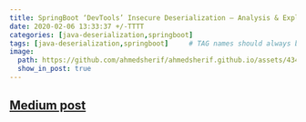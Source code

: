 ```yaml
---
title: SpringBoot ‘DevTools’ Insecure Deserialization — Analysis & Exploit
date: 2020-02-06 13:33:37 +/-TTTT
categories: [java-deserialization,springboot]
tags: [java-deserialization,springboot]     # TAG names should always be lowercase
image:
  path: https://github.com/ahmedsherif/ahmedsherif.github.io/assets/4347574/fa1e7e8c-809b-46a2-9655-6d4ed81e5413
  show_in_post: true
---
```


## [Medium post](https://medium.com/@sherif_ninja/springboot-devtools-insecure-deserialization-analysis-exploit-2c4ac77c285a)

